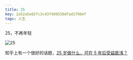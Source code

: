```yaml
---
title: 25
key: 2a52a5e65fc3c43f409550dfad1f904f
tags: 人生
---
```


25，不再年轻

![25](http://118.24.108.205:8086/pic/blog/25-year-old.png)

<!--more-->

知乎上有一个很好的话题，[25 岁做什么，可在 5 年后受益匪浅？](https://www.zhihu.com/question/52178718)

